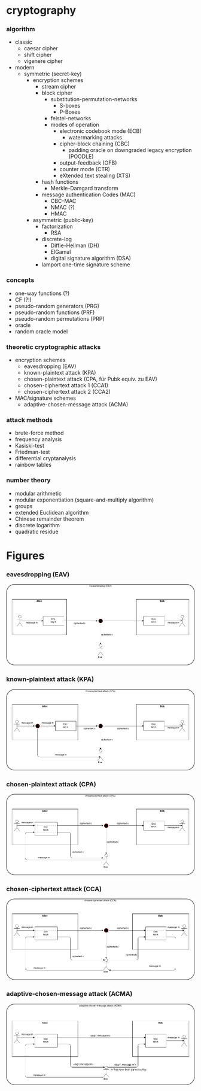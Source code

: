 # cryptography

### algorithm

  * classic
    * caesar cipher
    * shift cipher
    * vigenere cipher
  * modern
    * symmetric (secret-key)
      * encryption schemes
        * stream cipher
        * block cipher
          * substitution-permutation-networks
            * S-boxes
            * P-Boxes
          * feistel-networks
          * modes of operation
            * electronic codebook mode (ECB)
              * watermarking attacks
            * cipher-block chaining (CBC)
              * padding oracle on downgraded legacy encryption (POODLE)
            * output-feedback (OFB)
            * counter mode (CTR)
            * eXtended text stealing (XTS)
        * hash functions
          * Merkle-Damgard transform
        * message authentication Codes (MAC)
          * CBC-MAC
          * NMAC (?)
          * HMAC
      * asymmetric (public-key)
        * factorization
          * RSA
        * discrete-log
          * Diffie-Hellman (DH)
          * ElGamal
          * digital signature algorithm (DSA)
        * lamport one-time signature scheme


### concepts

  * one-way functions (?)
  * CF (?!)
  * pseudo-random generators (PRG)
  * pseudo-random functions (PRF)
  * pseudo-random permutations (PRP)
  * oracle
  * random oracle model


### theoretic cryptographic attacks

  * encryption schemes
    * eavesdropping (EAV)
    * known-plaintext attack (KPA)
    * chosen-plaintext attack (CPA, für Pubk equiv. zu EAV)
    * chosen-ciphertext attack 1 (CCA1)
    * chosen-ciphertext attack 2 (CCA2)
  * MAC/signature schemes
    * adaptive-chosen-message attack (ACMA)


### attack methods

  * brute-force method
  * frequency analysis
  * Kasiski-test
  * Friedman-test
  * differential cryptanalysis
  * rainbow tables


### number theory

  * modular arithmetic
  * modular exponentiation (square-and-multiply algorithm)
  * groups
  * extended Euclidean algorithm
  * Chinese remainder theorem
  * discrete logarithm
  * quadratic residue

# Figures

### eavesdropping (EAV)
![eavesdropping (EAV)](figures/EAV.png)

### known-plaintext attack (KPA)
![known-plaintext attack (KPA)](figures/KPA.png)

### chosen-plaintext attack (CPA)
![chosen-plaintext attack (CPA)](figures/CPA.png)

### chosen-ciphertext attack (CCA)
![chosen-ciphertext attack (CCA)](figures/CCA.png)

### adaptive-chosen-message attack (ACMA)
![adaptive-chosen-message attack (ACMA)](figures/ACMA.png)
